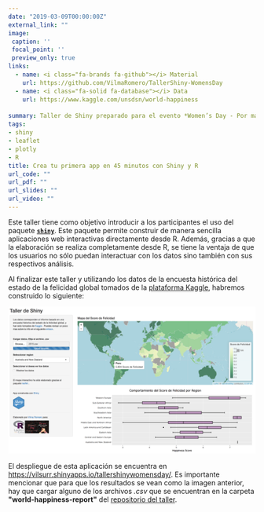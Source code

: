 ```yaml
---
date: "2019-03-09T00:00:00Z"
external_link: ""
image:
 caption: ''
 focal_point: ''
 preview_only: true
links:
  - name: <i class="fa-brands fa-github"></i> Material
    url: https://github.com/VilmaRomero/TallerShiny-WomensDay
  - name: <i class="fa-solid fa-database"></i> Data
    url: https://www.kaggle.com/unsdsn/world-happiness

summary: Taller de Shiny preparado para el evento *Women’s Day - Por más mujeres en tecnología*.
tags:
- shiny
- leaflet
- plotly
- R
title: Crea tu primera app en 45 minutos con Shiny y R
url_code: ""
url_pdf: ""
url_slides: ""
url_video: ""
---
```


Este taller tiene como objetivo introducir a los participantes el uso del paquete [**`shiny`**](https://shiny.rstudio.com). Este paquete permite construir de manera sencilla aplicaciones web interactivas directamente desde R. Además, gracias a que la elaboración se realiza completamente desde R, se tiene la ventaja de que los usuarios no sólo puedan interactuar con los datos sino también con sus respectivos análisis.

Al finalizar este taller y utilizando los datos de la encuesta histórica del estado de la felicidad global tomados de la [plataforma Kaggle](https://www.kaggle.com/unsdsn/world-happiness), habremos construido lo siguiente:

![](featured.png)

El despliegue de esta aplicación se encuentra en <https://vilsurr.shinyapps.io/tallershinywomensday/>. Es importante mencionar que para que los resultados se vean como la imagen anterior, hay que cargar alguno de los archivos *.csv* que se encuentran en la carpeta **"world-happiness-report"** del [repositorio del taller](https://github.com/VilmaRomero/TallerShiny-WomensDay).

